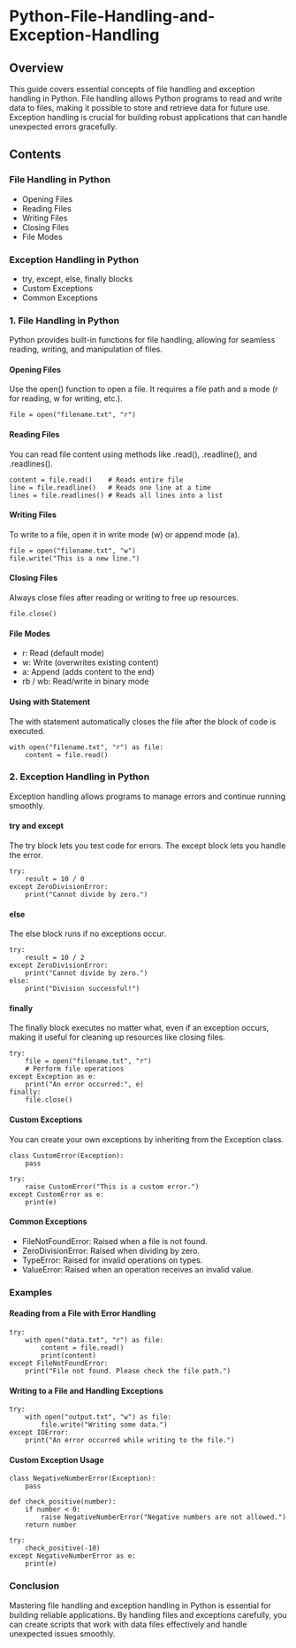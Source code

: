 # Python-File-Handling-and-Exception-Handling

## Overview
This guide covers essential concepts of file handling and exception handling in Python. File handling allows Python programs to read and write data to files, making it possible to store and retrieve data for future use. Exception handling is crucial for building robust applications that can handle unexpected errors gracefully.

## Contents
### File Handling in Python
* Opening Files
* Reading Files
* Writing Files
* Closing Files
* File Modes

### Exception Handling in Python
* try, except, else, finally blocks
* Custom Exceptions
* Common Exceptions

### 1. File Handling in Python
Python provides built-in functions for file handling, allowing for seamless reading, writing, and manipulation of files.

#### Opening Files
Use the open() function to open a file. It requires a file path and a mode (r for reading, w for writing, etc.).
```
file = open("filename.txt", "r")
```
#### Reading Files
You can read file content using methods like .read(), .readline(), and .readlines().
```
content = file.read()    # Reads entire file
line = file.readline()   # Reads one line at a time
lines = file.readlines() # Reads all lines into a list
```

#### Writing Files
To write to a file, open it in write mode (w) or append mode (a).

```
file = open("filename.txt", "w")
file.write("This is a new line.")
```
#### Closing Files
Always close files after reading or writing to free up resources.

```
file.close()
```
#### File Modes
* r: Read (default mode)<br>
* w: Write (overwrites existing content)<br>
* a: Append (adds content to the end)<br>
* rb / wb: Read/write in binary mode<br>

#### Using with Statement
The with statement automatically closes the file after the block of code is executed.
```
with open("filename.txt", "r") as file:
    content = file.read()
```
### 2. Exception Handling in Python
Exception handling allows programs to manage errors and continue running smoothly.

#### try and except
The try block lets you test code for errors. The except block lets you handle the error.

```
try:
    result = 10 / 0
except ZeroDivisionError:
    print("Cannot divide by zero.")
```

#### else
The else block runs if no exceptions occur.
```
try:
    result = 10 / 2
except ZeroDivisionError:
    print("Cannot divide by zero.")
else:
    print("Division successful!")
```
#### finally
The finally block executes no matter what, even if an exception occurs, making it useful for cleaning up resources like closing files.
```
try:
    file = open("filename.txt", "r")
    # Perform file operations
except Exception as e:
    print("An error occurred:", e)
finally:
    file.close()
```
#### Custom Exceptions
You can create your own exceptions by inheriting from the Exception class.

```
class CustomError(Exception):
    pass

try:
    raise CustomError("This is a custom error.")
except CustomError as e:
    print(e)
```
#### Common Exceptions
* FileNotFoundError: Raised when a file is not found.
* ZeroDivisionError: Raised when dividing by zero.
* TypeError: Raised for invalid operations on types.
* ValueError: Raised when an operation receives an invalid value.

###  Examples

#### Reading from a File with Error Handling
```
try:
    with open("data.txt", "r") as file:
        content = file.read()
        print(content)
except FileNotFoundError:
    print("File not found. Please check the file path.")
```

#### Writing to a File and Handling Exceptions
```
try:
    with open("output.txt", "w") as file:
        file.write("Writing some data.")
except IOError:
    print("An error occurred while writing to the file.")
```

#### Custom Exception Usage
``` 
class NegativeNumberError(Exception):
    pass

def check_positive(number):
    if number < 0:
        raise NegativeNumberError("Negative numbers are not allowed.")
    return number

try:
    check_positive(-10)
except NegativeNumberError as e:
    print(e)
```
 
### Conclusion
Mastering file handling and exception handling in Python is essential for building reliable applications. By handling files and exceptions carefully, you can create scripts that work
with data files effectively and handle unexpected issues smoothly.


